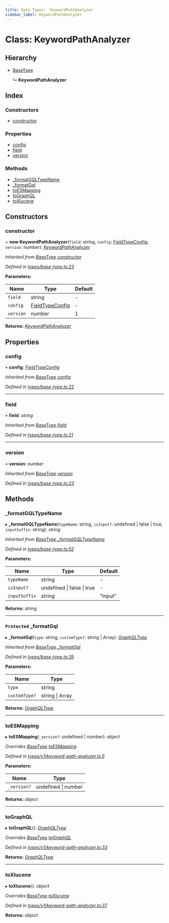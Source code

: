 ```yaml
---
title: Data Types: `KeywordPathAnalyzer`
sidebar_label: KeywordPathAnalyzer
---
```


# Class: KeywordPathAnalyzer

## Hierarchy

* [BaseType](basetype.md)

  ↳ **KeywordPathAnalyzer**

## Index

### Constructors

* [constructor](keywordpathanalyzer.md#constructor)

### Properties

* [config](keywordpathanalyzer.md#config)
* [field](keywordpathanalyzer.md#field)
* [version](keywordpathanalyzer.md#version)

### Methods

* [_formatGQLTypeName](keywordpathanalyzer.md#_formatgqltypename)
* [_formatGql](keywordpathanalyzer.md#protected-_formatgql)
* [toESMapping](keywordpathanalyzer.md#toesmapping)
* [toGraphQL](keywordpathanalyzer.md#tographql)
* [toXlucene](keywordpathanalyzer.md#toxlucene)

## Constructors

###  constructor

\+ **new KeywordPathAnalyzer**(`field`: string, `config`: [FieldTypeConfig](../overview.md#fieldtypeconfig), `version`: number): *[KeywordPathAnalyzer](keywordpathanalyzer.md)*

*Inherited from [BaseType](basetype.md).[constructor](basetype.md#constructor)*

*Defined in [types/base-type.ts:23](https://github.com/terascope/teraslice/blob/b843209f9/packages/data-types/src/types/base-type.ts#L23)*

**Parameters:**

Name | Type | Default |
------ | ------ | ------ |
`field` | string | - |
`config` | [FieldTypeConfig](../overview.md#fieldtypeconfig) | - |
`version` | number | 1 |

**Returns:** *[KeywordPathAnalyzer](keywordpathanalyzer.md)*

## Properties

###  config

• **config**: *[FieldTypeConfig](../overview.md#fieldtypeconfig)*

*Inherited from [BaseType](basetype.md).[config](basetype.md#config)*

*Defined in [types/base-type.ts:22](https://github.com/terascope/teraslice/blob/b843209f9/packages/data-types/src/types/base-type.ts#L22)*

___

###  field

• **field**: *string*

*Inherited from [BaseType](basetype.md).[field](basetype.md#field)*

*Defined in [types/base-type.ts:21](https://github.com/terascope/teraslice/blob/b843209f9/packages/data-types/src/types/base-type.ts#L21)*

___

###  version

• **version**: *number*

*Inherited from [BaseType](basetype.md).[version](basetype.md#version)*

*Defined in [types/base-type.ts:23](https://github.com/terascope/teraslice/blob/b843209f9/packages/data-types/src/types/base-type.ts#L23)*

## Methods

###  _formatGQLTypeName

▸ **_formatGQLTypeName**(`typeName`: string, `isInput?`: undefined | false | true, `inputSuffix`: string): *string*

*Inherited from [BaseType](basetype.md).[_formatGQLTypeName](basetype.md#_formatgqltypename)*

*Defined in [types/base-type.ts:52](https://github.com/terascope/teraslice/blob/b843209f9/packages/data-types/src/types/base-type.ts#L52)*

**Parameters:**

Name | Type | Default |
------ | ------ | ------ |
`typeName` | string | - |
`isInput?` | undefined &#124; false &#124; true | - |
`inputSuffix` | string | "Input" |

**Returns:** *string*

___

### `Protected` _formatGql

▸ **_formatGql**(`type`: string, `customType?`: string | Array): *[GraphQLType](../interfaces/graphqltype.md)*

*Inherited from [BaseType](basetype.md).[_formatGql](basetype.md#protected-_formatgql)*

*Defined in [types/base-type.ts:35](https://github.com/terascope/teraslice/blob/b843209f9/packages/data-types/src/types/base-type.ts#L35)*

**Parameters:**

Name | Type |
------ | ------ |
`type` | string |
`customType?` | string &#124; Array |

**Returns:** *[GraphQLType](../interfaces/graphqltype.md)*

___

###  toESMapping

▸ **toESMapping**(`_version?`: undefined | number): *object*

*Overrides [BaseType](basetype.md).[toESMapping](basetype.md#abstract-toesmapping)*

*Defined in [types/v1/keyword-path-analyzer.ts:5](https://github.com/terascope/teraslice/blob/b843209f9/packages/data-types/src/types/v1/keyword-path-analyzer.ts#L5)*

**Parameters:**

Name | Type |
------ | ------ |
`_version?` | undefined &#124; number |

**Returns:** *object*

___

###  toGraphQL

▸ **toGraphQL**(): *[GraphQLType](../interfaces/graphqltype.md)*

*Overrides [BaseType](basetype.md).[toGraphQL](basetype.md#abstract-tographql)*

*Defined in [types/v1/keyword-path-analyzer.ts:33](https://github.com/terascope/teraslice/blob/b843209f9/packages/data-types/src/types/v1/keyword-path-analyzer.ts#L33)*

**Returns:** *[GraphQLType](../interfaces/graphqltype.md)*

___

###  toXlucene

▸ **toXlucene**(): *object*

*Overrides [BaseType](basetype.md).[toXlucene](basetype.md#abstract-toxlucene)*

*Defined in [types/v1/keyword-path-analyzer.ts:37](https://github.com/terascope/teraslice/blob/b843209f9/packages/data-types/src/types/v1/keyword-path-analyzer.ts#L37)*

**Returns:** *object*
